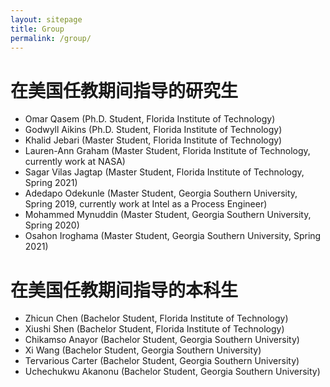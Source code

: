 ```yaml
---
layout: sitepage
title: Group
permalink: /group/
---
```


# 在美国任教期间指导的研究生 #

* Omar Qasem (Ph.D. Student, Florida Institute of Technology)
* Godwyll Aikins (Ph.D. Student, Florida Institute of Technology)
* Khalid Jebari (Master Student, Florida Institute of Technology)
* Lauren-Ann Graham (Master Student, Florida Institute of Technology, currently work at NASA)
* Sagar Vilas Jagtap (Master Student, Florida Institute of Technology, Spring 2021)
* Adedapo Odekunle (Master Student, Georgia Southern University, Spring 2019, currently work at Intel as a Process Engineer) 
* Mohammed Mynuddin (Master Student, Georgia Southern University, Spring 2020)
* Osahon Iroghama (Master Student, Georgia Southern University, Spring 2021)

# 在美国任教期间指导的本科生 #

* Zhicun Chen (Bachelor Student, Florida Institute of Technology)
* Xiushi Shen (Bachelor Student, Florida Institute of Technology)
* Chikamso Anayor (Bachelor Student, Georgia Southern University)
* Xi Wang (Bachelor Student, Georgia Southern University)
* Tervarious Carter (Bachelor Student, Georgia Southern University)
* Uchechukwu Akanonu (Bachelor Student, Georgia Southern University)

